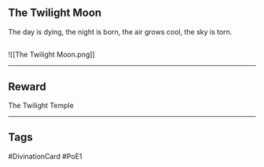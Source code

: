 ## The Twilight Moon
The day is dying, the night is born, the air grows cool, the sky is torn.
## 
![[The Twilight Moon.png]]

---
## Reward
The Twilight Temple

---
## Tags
#DivinationCard
#PoE1